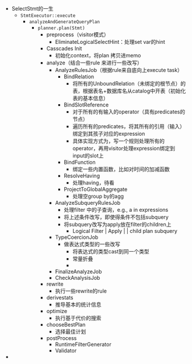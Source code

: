 - SelectStmt的一生
	- `StmtExecutor::execute`
		- `analyzeAndGenerateQueryPlan`
			- `planner.plan(Stmt)`
				- preprocess（visitor模式）
					- EliminateLogicalSelectHint：处理set var的hint
				- Casscades Init
					- 初始化context，将plan 拷贝进memo
				- analyze（结合一些rule 来进行一些改写）
					- AnalyzeRulesJob（根据rule来自底向上execute task）
						- BindRelation
							- 将所有的UnboundRelation（未绑定的根节点）的表，根据表名+数据库名从catalog中开表（初始化表的基本信息）
						- BindSlotReference
							- 对于所有的有输入的operator（具有predicates的节点）
							- 遍历所有的predicates，将其所有的引用（输入）绑定到其孩子对应的expression
							- 具体实现方式为，写一个规则处理所有的operator，再用visitor处理expression绑定到input的slot上
						- BindFunction
							- 绑定一些内置函数，比如对时间的加减函数
						- ResolveHaving
							- 处理having，待看
						- ProjectToGlobalAggregate
							- 处理空group by的agg
					- AnalyzeSubqueryRulesJob
						- 处理filter 中的子查询，e.g., a in expressions
						- 将上述条件改写，即使得条件不包括subquery
						- 将subquery改写为apply放在filter的children上
							- Logical Filter
							      |
							  Apply 
							  |      |
							  child plan      subquery
					- TypeCoercionJob
						- 做表达式类型的一些改写
							- 将表达式的类型cast到同一个类型
							- 常量折叠
							-
					- FinalizeAnalyzeJob
					- CheckAnalysisJob
				- rewrite
					- 执行一些rewrite的rule
				- derivestats
					- 推导基本的统计信息
				- optimize
					- 执行基于代价的搜索
				- chooseBestPlan
					- 选择最佳计划
				- postProcess
					- RuntimeFilterGenerator
					- Validator
-
